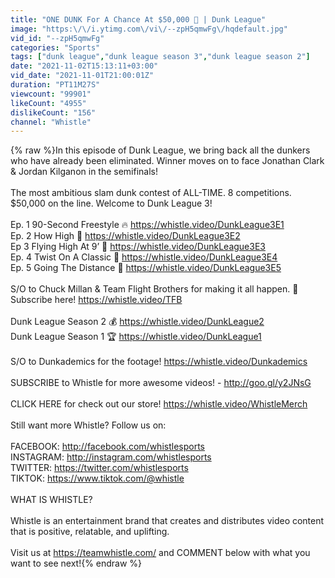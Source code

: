 ```yaml
---
title: "ONE DUNK For A Chance At $50,000 👀 | Dunk League"
image: "https:\/\/i.ytimg.com\/vi\/--zpH5qmwFg\/hqdefault.jpg"
vid_id: "--zpH5qmwFg"
categories: "Sports"
tags: ["dunk league","dunk league season 3","dunk league season 2"]
date: "2021-11-02T15:13:11+03:00"
vid_date: "2021-11-01T21:00:01Z"
duration: "PT11M27S"
viewcount: "99901"
likeCount: "4955"
dislikeCount: "156"
channel: "Whistle"
---
```

{% raw %}In this episode of Dunk League, we bring back all the dunkers who have already been eliminated. Winner moves on to face Jonathan Clark &amp; Jordan Kilganon in the semifinals!<br /><br />The most ambitious slam dunk contest of ALL-TIME. 8 competitions. $50,000 on the line. Welcome to Dunk League 3!<br /><br />Ep. 1 90-Second Freestyle 🔥 <a rel="nofollow" target="blank" href="https://whistle.video/DunkLeague3E1">https://whistle.video/DunkLeague3E1</a><br />Ep. 2 How High 🛫 <a rel="nofollow" target="blank" href="https://whistle.video/DunkLeague3E2">https://whistle.video/DunkLeague3E2</a><br />Ep 3 Flying High At 9’ 👀 <a rel="nofollow" target="blank" href="https://whistle.video/DunkLeague3E3">https://whistle.video/DunkLeague3E3</a><br />Ep. 4 Twist On A Classic 🏀 <a rel="nofollow" target="blank" href="https://whistle.video/DunkLeague3E4">https://whistle.video/DunkLeague3E4</a><br />Ep. 5 Going The Distance 🛫 <a rel="nofollow" target="blank" href="https://whistle.video/DunkLeague3E5">https://whistle.video/DunkLeague3E5</a><br /><br />S/O to Chuck Millan &amp; Team Flight Brothers for making it all happen. 🙌 Subscribe here! <a rel="nofollow" target="blank" href="https://whistle.video/TFB">https://whistle.video/TFB</a><br /><br />Dunk League Season 2 💰 <a rel="nofollow" target="blank" href="https://whistle.video/DunkLeague2">https://whistle.video/DunkLeague2</a><br />Dunk League Season 1 🏆 <a rel="nofollow" target="blank" href="https://whistle.video/DunkLeague1">https://whistle.video/DunkLeague1</a><br /><br />S/O to Dunkademics for the footage! <a rel="nofollow" target="blank" href="https://whistle.video/Dunkademics">https://whistle.video/Dunkademics</a> <br /><br />SUBSCRIBE to Whistle for more awesome videos! - <a rel="nofollow" target="blank" href="http://goo.gl/y2JNsG">http://goo.gl/y2JNsG</a><br /><br />CLICK HERE for check out our store! <a rel="nofollow" target="blank" href="https://whistle.video/WhistleMerch">https://whistle.video/WhistleMerch</a><br /><br />Still want more Whistle? Follow us on:<br /><br />FACEBOOK: <a rel="nofollow" target="blank" href="http://facebook.com/whistlesports">http://facebook.com/whistlesports</a><br />INSTAGRAM: <a rel="nofollow" target="blank" href="http://instagram.com/whistlesports">http://instagram.com/whistlesports</a><br />TWITTER: <a rel="nofollow" target="blank" href="https://twitter.com/whistlesports">https://twitter.com/whistlesports</a><br />TIKTOK: <a rel="nofollow" target="blank" href="https://www.tiktok.com/@whistle">https://www.tiktok.com/@whistle</a><br /><br />WHAT IS WHISTLE?<br /><br />Whistle is an entertainment brand that creates and distributes video content that is positive, relatable, and uplifting.<br /><br />Visit us at <a rel="nofollow" target="blank" href="https://teamwhistle.com/">https://teamwhistle.com/</a> and COMMENT below with what you want to see next!{% endraw %}
